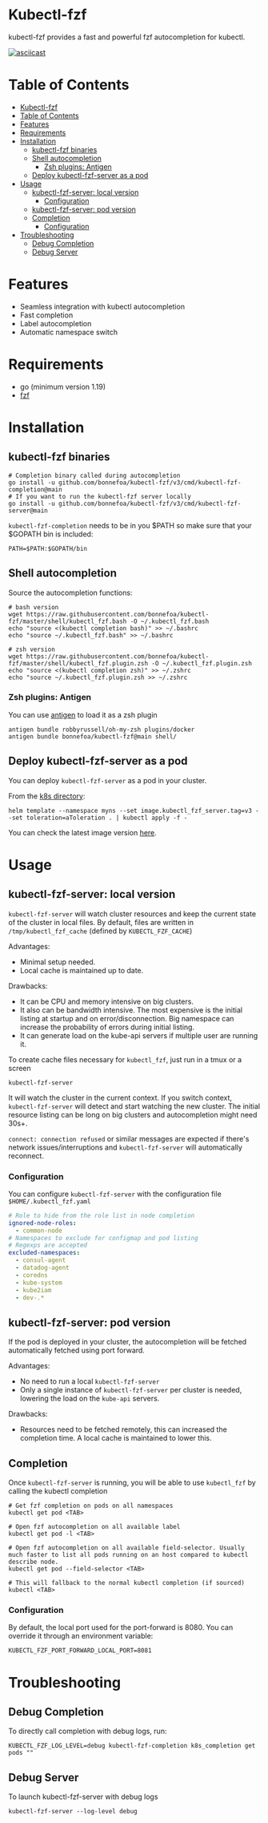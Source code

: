 # Kubectl-fzf

kubectl-fzf provides a fast and powerful fzf autocompletion for kubectl.

[![asciicast](https://asciinema.org/a/yHKY5vQ40ZaOwMQnhLfYJ5Pja.png)](https://asciinema.org/a/yHKY5vQ40ZaOwMQnhLfYJ5Pja?t=01)

Table of Contents
=================

* [Kubectl-fzf](#kubectl-fzf)
* [Table of Contents](#table-of-contents)
* [Features](#features)
* [Requirements](#requirements)
* [Installation](#installation)
   * [kubectl-fzf binaries](#kubectl-fzf-binaries)
   * [Shell autocompletion](#shell-autocompletion)
      * [Zsh plugins: Antigen](#zsh-plugins-antigen)
   * [Deploy kubectl-fzf-server as a pod](#deploy-kubectl-fzf-server-as-a-pod)
* [Usage](#usage)
   * [kubectl-fzf-server: local version](#kubectl-fzf-server-local-version)
      * [Configuration](#configuration)
   * [kubectl-fzf-server: pod version](#kubectl-fzf-server-pod-version)
   * [Completion](#completion)
      * [Configuration](#configuration-1)
* [Troubleshooting](#troubleshooting)
   * [Debug Completion](#debug-completion)
   * [Debug Server](#debug-server)

# Features

- Seamless integration with kubectl autocompletion
- Fast completion
- Label autocompletion
- Automatic namespace switch

# Requirements

- go (minimum version 1.19)
- [fzf](https://github.com/junegunn/fzf)

# Installation

## kubectl-fzf binaries

```shell
# Completion binary called during autocompletion
go install -u github.com/bonnefoa/kubectl-fzf/v3/cmd/kubectl-fzf-completion@main
# If you want to run the kubectl-fzf server locally
go install -u github.com/bonnefoa/kubectl-fzf/v3/cmd/kubectl-fzf-server@main
```

`kubectl-fzf-completion` needs to be in you $PATH so make sure that your $GOPATH bin is included:
```
PATH=$PATH:$GOPATH/bin
```

## Shell autocompletion

Source the autocompletion functions:
```
# bash version
wget https://raw.githubusercontent.com/bonnefoa/kubectl-fzf/master/shell/kubectl_fzf.bash -O ~/.kubectl_fzf.bash
echo "source <(kubectl completion bash)" >> ~/.bashrc
echo "source ~/.kubectl_fzf.bash" >> ~/.bashrc

# zsh version
wget https://raw.githubusercontent.com/bonnefoa/kubectl-fzf/master/shell/kubectl_fzf.plugin.zsh -O ~/.kubectl_fzf.plugin.zsh
echo "source <(kubectl completion zsh)" >> ~/.zshrc
echo "source ~/.kubectl_fzf.plugin.zsh >> ~/.zshrc
```

### Zsh plugins: Antigen

You can use [antigen](https://github.com/zsh-users/antigen) to load it as a zsh plugin
```shell
antigen bundle robbyrussell/oh-my-zsh plugins/docker
antigen bundle bonnefoa/kubectl-fzf@main shell/
```

## Deploy kubectl-fzf-server as a pod

You can deploy `kubectl-fzf-server` as a pod in your cluster.

From the [k8s directory](https://github.com/bonnefoa/kubectl-fzf/tree/main/k8s):
```shell
helm template --namespace myns --set image.kubectl_fzf_server.tag=v3 --set toleration=aToleration . | kubectl apply -f -
```

You can check the latest image version [here](https://cloud.docker.com/repository/docker/bonnefoa/kubectl-fzf/general).

# Usage

## kubectl-fzf-server: local version

`kubectl-fzf-server` will watch cluster resources and keep the current state of the cluster in local files.
By default, files are written in `/tmp/kubectl_fzf_cache` (defined by `KUBECTL_FZF_CACHE`)

Advantages:
- Minimal setup needed.
- Local cache is maintained up to date.

Drawbacks:
- It can be CPU and memory intensive on big clusters.
- It also can be bandwidth intensive. The most expensive is the initial listing at startup and on error/disconnection. Big namespace can increase the probability of errors during initial listing.
- It can generate load on the kube-api servers if multiple user are running it.

To create cache files necessary for `kubectl_fzf`, just run in a tmux or a screen

```shell
kubectl-fzf-server
```

It will watch the cluster in the current context. If you switch context, `kubectl-fzf-server` will detect and start watching the new cluster.
The initial resource listing can be long on big clusters and autocompletion might need 30s+.

`connect: connection refused` or similar messages are expected if there's network issues/interruptions and `kubectl-fzf-server` will automatically reconnect.

### Configuration

You can configure `kubectl-fzf-server` with the configuration file `$HOME/.kubectl_fzf.yaml`

```yaml
# Role to hide from the role list in node completion
ignored-node-roles:
  - common-node
# Namespaces to exclude for configmap and pod listing
# Regexps are accepted
excluded-namespaces:
  - consul-agent
  - datadog-agent
  - coredns
  - kube-system
  - kube2iam
  - dev-.*
```

## kubectl-fzf-server: pod version

If the pod is deployed in your cluster, the autocompletion will be fetched automatically fetched using port forward.

Advantages:
- No need to run a local `kubectl-fzf-server`
- Only a single instance of `kubectl-fzf-server` per cluster is needed, lowering the load on the `kube-api` servers.

Drawbacks:
- Resources need to be fetched remotely, this can increased the completion time. A local cache is maintained to lower this.

## Completion

Once `kubectl-fzf-server` is running, you will be able to use `kubectl_fzf` by calling the kubectl completion
```shell
# Get fzf completion on pods on all namespaces
kubectl get pod <TAB>

# Open fzf autocompletion on all available label
kubectl get pod -l <TAB>

# Open fzf autocompletion on all available field-selector. Usually much faster to list all pods running on an host compared to kubectl describe node.
kubectl get pod --field-selector <TAB>

# This will fallback to the normal kubectl completion (if sourced) 
kubectl <TAB>
```

### Configuration

By default, the local port used for the port-forward is 8080. You can override it through an environment variable:
```
KUBECTL_FZF_PORT_FORWARD_LOCAL_PORT=8081
```

# Troubleshooting

## Debug Completion

To directly call completion with debug logs, run: 
```
KUBECTL_FZF_LOG_LEVEL=debug kubectl-fzf-completion k8s_completion get pods ""
```

## Debug Server

To launch kubectl-fzf-server with debug logs
```shell
kubectl-fzf-server --log-level debug
```
